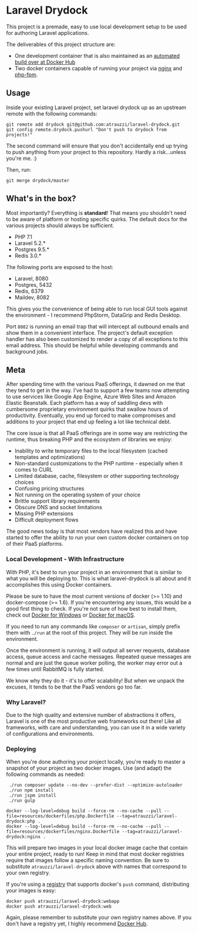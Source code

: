 # Laravel Drydock

This project is a premade, easy to use local development setup to be used for authoring Laravel applications.

The deliverables of this project structure are:

 - One development container that is also maintained as an [automated build over at Docker Hub](https://hub.docker.com/r/atrauzzi/laravel-drydock)
 - Two docker containers capable of running your project via [nginx](https://www.nginx.com/) and [php-fpm](http://php.net/manual/en/install.fpm.php).


## Usage

Inside your existing Laravel project, set laravel drydock up as an upstream remote with the following commands:

```
git remote add drydock git@github.com:atrauzzi/laravel-drydock.git
git config remote.drydock.pushurl "Don't push to drydock from projects!"
```

The second command will ensure that you don't accidentally end up trying to push anything from your project to this repository.  Hardly a risk...unless you're me. :)

Then, run:

```
git merge drydock/master
```

## What's in the box?

Most importantly?  Everything is **standard**!  That means you shouldn't need to be aware of platform or hosting specific quirks.  The default docs for the various projects should always be sufficient.

 - PHP 7.1
 - Laravel 5.2.*
 - Postgres 9.5.*
 - Redis 3.0.*

The following ports are exposed to the host:

 - Laravel, 8080
 - Postgres, 5432
 - Redis, 6379
 - Maildev, 8082

This gives you the convenience of being able to run local GUI tools against the environment - I recommend PhpStorm, DataGrip and Redis Desktop.

Port `8082` is running an email trap that will intercept all outbound emails and show them in a convenient interface.  The project's default exception handler has also been customized to render a copy of all exceptions to this email address.  This should be helpful while developing commands and background jobs.

## Meta

After spending time with the various PaaS offerings, it dawned on me that they tend to get in the way.  I've had to support a few teams now attempting to use
services like Google App Engine, Azure Web Sites and Amazon Elastic Beanstalk.  Each platform has a way of saddling devs with cumbersome proprietary environment 
quirks that swallow hours of productivity. Eventually, you end up forced to make compromises and additions to your project that end up feeling a lot like technical debt.

The core issue is that all PaaS offerings are in some way are restricting the runtime, thus breaking PHP and the ecosystem of libraries we enjoy:

 - Inability to write temporary files to the local filesystem (cached templates and optimizations)
 - Non-standard customizations to the PHP runtime - especially when it comes to CURL
 - Limited database, cache, filesystem or other supporting technology choices
 - Confusing pricing structures
 - Not running on the operating system of your choice
 - Brittle support library requirements
 - Obscure DNS and socket limitations
 - Missing PHP extensions
 - Difficult deployment flows
 
The good news today is that most vendors have realized this and have started to offer the ability to run your own custom docker containers on top of their PaaS platforms.

### Local Development - With Infrastructure

With PHP, it's best to run your project in an environment that is similar to what you will be deploying to.  This is what laravel-drydock is all about and it accomplishes this using Docker containers.

Please be sure to have the most current versions of docker (>= 1.10) and docker-compose (>= 1.6).  If you're encountering any issues, this would be a good first thing to check.  If you're not sure of how best to install them, check out [Docker for Windows](https://docs.docker.com/docker-for-windows/) or [Docker for macOS](https://docs.docker.com/docker-for-mac/).

If you need to run any commands like `composer` or `artisan`, simply prefix them with `./run` at the root of this project.  They will be run inside the environment.

Once the environment is running, it will output all server requests, database access, queue access and cache messages.  Repeated queue messages are normal and are just the queue worker polling, the worker may error out a few times until RabbitMQ is fully started.

 
We know why they do it - it's to offer scalability!  But when we unpack the excuses, it tends to be that the PaaS vendors go too far.

### Why Laravel?

Due to the high quality and extensive number of abstractions it offers, Laravel is one of the most productive web frameworks out there!
Like all frameworks, with care and understanding, you can use it in a wide variety of configurations and environments.

### Deploying

When you're done authoring your project locally, you're ready to master a snapshot of your project as two docker images.  Use (and adapt) the following commands
as needed:

```
 ./run composer update --no-dev --prefer-dist --optimize-autoloader
 ./run npm install
 ./run jspm install
 ./run gulp
 
docker --log-level=debug build --force-rm --no-cache --pull --file=resources/dockerfiles/php.Dockerfile --tag=atrauzzi/laravel-drydock:php .
docker --log-level=debug build --force-rm --no-cache --pull --file=resources/dockerfiles/nginx.Dockerfile --tag=atrauzzi/laravel-drydock:nginx .
```

This will prepare two images in your local docker image cache that contain your entire project, ready to run!  Keep in mind that most docker registries require that images follow a 
specific naming convention.  Be sure to substitute `atrauzzi/laravel-drydock` above with names that correspond to your own registry.

If you're using a [registry](https://docs.docker.com/registry/) that supports docker's `push` command, distributing your images is easy: 

```
docker push atrauzzi/laravel-drydock:webapp
docker push atrauzzi/laravel-drydock:web
```

Again, please remember to substitute your own registry names above.  If you don't have a registry yet, I highly recommend [Docker Hub](https://hub.docker.com/).
